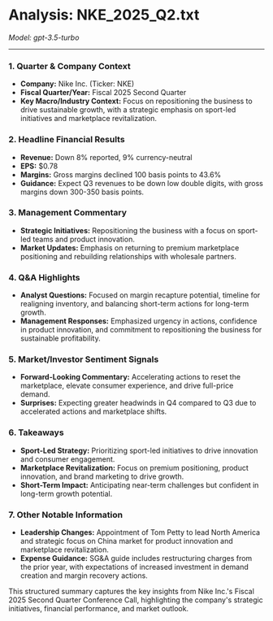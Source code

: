 # Analysis: NKE_2025_Q2.txt

*Model: gpt-3.5-turbo*

---

### 1. Quarter & Company Context
- **Company:** Nike Inc. (Ticker: NKE)
- **Fiscal Quarter/Year:** Fiscal 2025 Second Quarter
- **Key Macro/Industry Context:** Focus on repositioning the business to drive sustainable growth, with a strategic emphasis on sport-led initiatives and marketplace revitalization.

### 2. Headline Financial Results
- **Revenue:** Down 8% reported, 9% currency-neutral
- **EPS:** $0.78
- **Margins:** Gross margins declined 100 basis points to 43.6%
- **Guidance:** Expect Q3 revenues to be down low double digits, with gross margins down 300-350 basis points.

### 3. Management Commentary
- **Strategic Initiatives:** Repositioning the business with a focus on sport-led teams and product innovation.
- **Market Updates:** Emphasis on returning to premium marketplace positioning and rebuilding relationships with wholesale partners.

### 4. Q&A Highlights
- **Analyst Questions:** Focused on margin recapture potential, timeline for realigning inventory, and balancing short-term actions for long-term growth.
- **Management Responses:** Emphasized urgency in actions, confidence in product innovation, and commitment to repositioning the business for sustainable profitability.

### 5. Market/Investor Sentiment Signals
- **Forward-Looking Commentary:** Accelerating actions to reset the marketplace, elevate consumer experience, and drive full-price demand.
- **Surprises:** Expecting greater headwinds in Q4 compared to Q3 due to accelerated actions and marketplace shifts.

### 6. Takeaways
- **Sport-Led Strategy:** Prioritizing sport-led initiatives to drive innovation and consumer engagement.
- **Marketplace Revitalization:** Focus on premium positioning, product innovation, and brand marketing to drive growth.
- **Short-Term Impact:** Anticipating near-term challenges but confident in long-term growth potential.

### 7. Other Notable Information
- **Leadership Changes:** Appointment of Tom Petty to lead North America and strategic focus on China market for product innovation and marketplace revitalization.
- **Expense Guidance:** SG&A guide includes restructuring charges from the prior year, with expectations of increased investment in demand creation and margin recovery actions.

This structured summary captures the key insights from Nike Inc.'s Fiscal 2025 Second Quarter Conference Call, highlighting the company's strategic initiatives, financial performance, and market outlook.